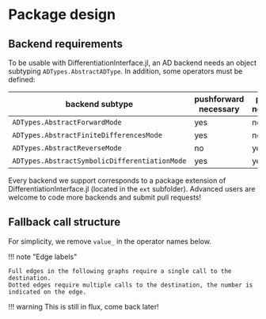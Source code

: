 # Package design

## Backend requirements

To be usable with DifferentiationInterface.jl, an AD backend needs an object subtyping `ADTypes.AbstractADType`.
In addition, some operators must be defined:

| backend subtype                               | pushforward necessary | pullback necessary |
| --------------------------------------------- | --------------------- | ------------------ |
| `ADTypes.AbstractForwardMode`                 | yes                   | no                 |
| `ADTypes.AbstractFiniteDifferencesMode`       | yes                   | no                 |
| `ADTypes.AbstractReverseMode`                 | no                    | yes                |
| `ADTypes.AbstractSymbolicDifferentiationMode` | yes                   | yes                |

Every backend we support corresponds to a package extension of DifferentiationInterface.jl (located in the `ext` subfolder).
Advanced users are welcome to code more backends and submit pull requests!

## Fallback call structure

For simplicity, we remove `value_` in the operator names below.

!!! note "Edge labels"

    Full edges in the following graphs require a single call to the destination.
    Dotted edges require multiple calls to the destination, the number is indicated on the edge.

!!! warning
    This is still in flux, come back later!